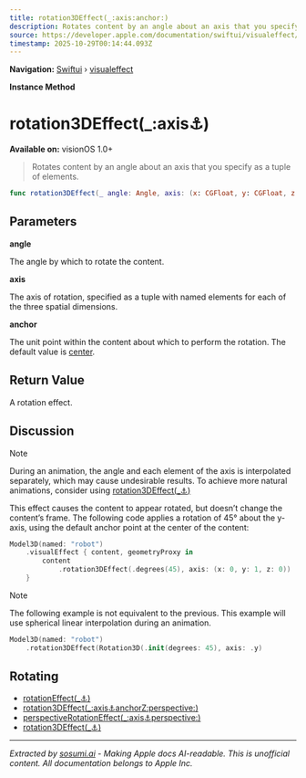```yaml
---
title: rotation3DEffect(_:axis:anchor:)
description: Rotates content by an angle about an axis that you specify as a tuple of elements.
source: https://developer.apple.com/documentation/swiftui/visualeffect/rotation3deffect(_:axis:anchor:)
timestamp: 2025-10-29T00:14:44.093Z
---
```


**Navigation:** [Swiftui](/documentation/swiftui) › [visualeffect](/documentation/swiftui/visualeffect)

**Instance Method**

# rotation3DEffect(_:axis:anchor:)

**Available on:** visionOS 1.0+

> Rotates content by an angle about an axis that you specify as a tuple of elements.

```swift
func rotation3DEffect(_ angle: Angle, axis: (x: CGFloat, y: CGFloat, z: CGFloat), anchor: UnitPoint3D = .center) -> some VisualEffect
```

## Parameters

**angle**

The angle by which to rotate the content.



**axis**

The axis of rotation, specified as a tuple with named elements for each of the three spatial dimensions.



**anchor**

The unit point within the content about which to perform the rotation. The default value is [center](/documentation/swiftui/unitpoint3d/center).



## Return Value

A rotation effect.

## Discussion

> [!NOTE]
> During an animation, the angle and each element of the axis is interpolated separately, which may cause undesirable results. To achieve more natural animations, consider using [rotation3DEffect(_:anchor:)](/documentation/swiftui/view/rotation3deffect(_:anchor:))

This effect causes the content to appear rotated, but doesn’t change the content’s frame. The following code applies a rotation of 45° about the y-axis, using the default anchor point at the center of the content:

```swift
Model3D(named: "robot")
    .visualEffect { content, geometryProxy in
        content
            .rotation3DEffect(.degrees(45), axis: (x: 0, y: 1, z: 0))
    }
```

> [!NOTE]
> The following example is not equivalent to the previous. This example will use spherical linear interpolation during an animation.

```swift
Model3D(named: "robot")
    .rotation3DEffect(Rotation3D(.init(degrees: 45), axis: .y)
```

## Rotating

- [rotationEffect(_:anchor:)](/documentation/swiftui/visualeffect/rotationeffect(_:anchor:))
- [rotation3DEffect(_:axis:anchor:anchorZ:perspective:)](/documentation/swiftui/visualeffect/rotation3deffect(_:axis:anchor:anchorz:perspective:))
- [perspectiveRotationEffect(_:axis:anchor:perspective:)](/documentation/swiftui/visualeffect/perspectiverotationeffect(_:axis:anchor:perspective:))
- [rotation3DEffect(_:anchor:)](/documentation/swiftui/visualeffect/rotation3deffect(_:anchor:))

---

*Extracted by [sosumi.ai](https://sosumi.ai) - Making Apple docs AI-readable.*
*This is unofficial content. All documentation belongs to Apple Inc.*
